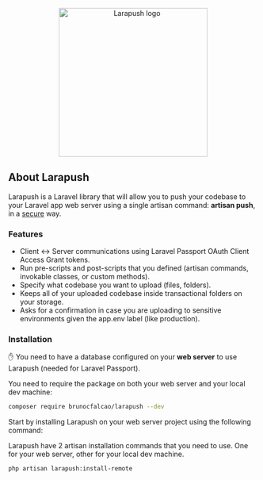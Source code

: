 <p align="center">
    <img src="http://assets.brunofalcao.me/larapush/github_logo.jpg" alt="Larapush logo" width="300">
</p>

## About Larapush

Larapush is a Laravel library that will allow you to push your codebase to your Laravel app web server using a single artisan command: <b>artisan push</b>, in a <u>secure</u> way.

### Features

- Client <-> Server communications using Laravel Passport OAuth Client Access Grant tokens.
- Run pre-scripts and post-scripts that you defined (artisan commands, invokable classes, or custom methods).
- Specify what codebase you want to upload (files, folders).
- Keeps all of your uploaded codebase inside transactional folders on your storage.
- Asks for a confirmation in case you are uploading to sensitive environments given the app.env label (like production).

### Installation

:hand: You need to have a database configured on your <b>web server</b> to use Larapush (needed for Laravel Passport).

You need to require the package on both your web server and your local dev machine:

```bash
composer require brunocfalcao/larapush --dev
```

Start by installing Larapush on your web server project using the following command:

Larapush have 2 artisan installation commands that you need to use. One for your web server, other for your local dev machine.

```bash
php artisan larapush:install-remote
```


